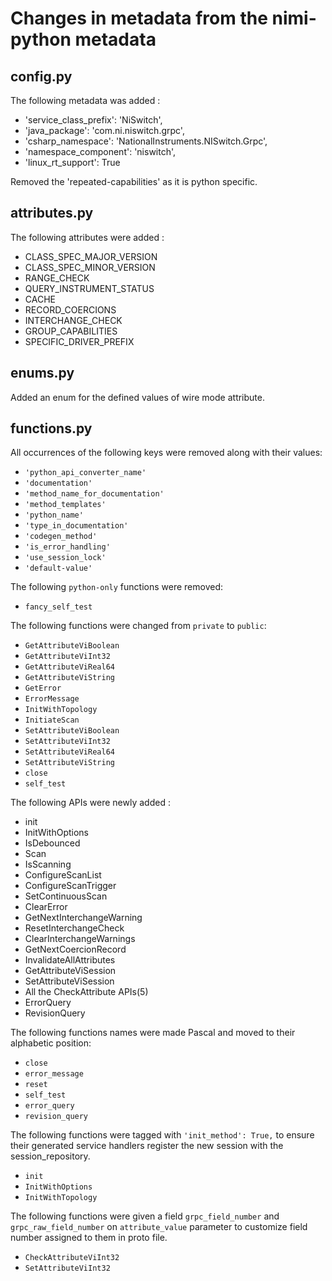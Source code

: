 # Changes in metadata from the nimi-python metadata

## config.py

The following metadata was added : 
- 'service_class_prefix': 'NiSwitch',
- 'java_package': 'com.ni.niswitch.grpc',
- 'csharp_namespace': 'NationalInstruments.NISwitch.Grpc',
- 'namespace_component': 'niswitch',
- 'linux_rt_support': True

Removed the 'repeated-capabilities' as it is python specific.

## attributes.py

The following attributes were added : 
- CLASS_SPEC_MAJOR_VERSION
- CLASS_SPEC_MINOR_VERSION
- RANGE_CHECK
- QUERY_INSTRUMENT_STATUS
- CACHE 
- RECORD_COERCIONS
- INTERCHANGE_CHECK 
- GROUP_CAPABILITIES
- SPECIFIC_DRIVER_PREFIX

## enums.py

Added an enum for the defined values of wire mode attribute.

## functions.py

All occurrences of the following keys were removed along with their values:
- `'python_api_converter_name'`
- `'documentation'`
- `'method_name_for_documentation'`
- `'method_templates'`
- `'python_name'`
- `'type_in_documentation'`
- `'codegen_method'`
- `'is_error_handling'`
- `'use_session_lock'`
- `'default-value'`

The following `python-only` functions were removed:
- `fancy_self_test`

The following functions were changed from `private` to `public`:
- `GetAttributeViBoolean`
- `GetAttributeViInt32`
- `GetAttributeViReal64`
- `GetAttributeViString`
- `GetError`
- `ErrorMessage`
- `InitWithTopology`
- `InitiateScan`
- `SetAttributeViBoolean`
- `SetAttributeViInt32`
- `SetAttributeViReal64`
- `SetAttributeViString`
- `close`
- `self_test`

The following APIs were newly added :
- init
- InitWithOptions
- IsDebounced
- Scan
- IsScanning
- ConfigureScanList
- ConfigureScanTrigger
- SetContinuousScan
- ClearError
- GetNextInterchangeWarning
- ResetInterchangeCheck
- ClearInterchangeWarnings
- GetNextCoercionRecord
- InvalidateAllAttributes
- GetAttributeViSession
- SetAttributeViSession
- All the CheckAttribute APIs(5) 
- ErrorQuery
- RevisionQuery

The following functions names were made Pascal and moved to their alphabetic position:
 - `close`
 - `error_message`
 - `reset`
 - `self_test`
 - `error_query`
 - `revision_query`
 
The following functions were tagged with `'init_method': True,` to ensure their generated service handlers register the new session with the session_repository.
- `init`
- `InitWithOptions`
- `InitWithTopology`

The following functions were given a field `grpc_field_number` and `grpc_raw_field_number` on `attribute_value` parameter to customize field number assigned to them in proto file.
- `CheckAttributeViInt32`
- `SetAttributeViInt32`
